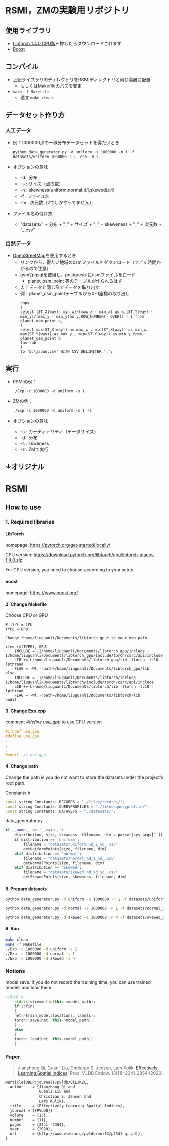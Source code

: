 # RSMI，ZMの実験用リポジトリ
## 使用ライブラリ
- [Libtorch 1.4.0 CPU版](https://download.pytorch.org/libtorch/cpu/libtorch-cxx11-abi-shared-with-deps-1.4.0%2Bcpu.zip)←押したらダウンロードされます
- [Boost]( https://www.boost.org/)

## コンパイル
- 上記ライブラリのディレクトリをRSMIディレクトリと同じ階層に配置
    - もしくはMakefileのパスを変更
- `make -f Makefile`
    - 適宜 `make clean`

## データセット作り方
### 人工データ
- 例：1000000点の一様分布データセットを得たいとき

    `python data_generator.py -d uniform -s 1000000 -n 1 -f datasets/uniform_1000000_1_2_.csv -m 2`
- オプションの意味
    - -d : 分布
    - -s : サイズ（点の数）
    - -n : skewness(uniform,normalは1,skewedは4)
    - -f : ファイル名
    - -m : 次元数（2でしかやってません）
- ファイル名の付け方
    - "datasets/" + 分布 + "\_" + サイズ + "\_" + skeweness + "\_" + 次元数 + "_.csv"
### 自然データ
- [OpenStreetMap](https://download.geofabrik.de/)を使用するとき
    - リンクから，得たい地域のosmファイルをダウンロード（すごく時間かかるので注意）
    - osm2pgsqlを使用し，postgresqlにosmファイルをロード
        - planet_osm_point 等のテーブルが作られるはず
    - 人工データと同じ形でデータを取り出す
    - 例：planet_osm_pointテーブルから0~1座標の取り出し
        ~~~
        copy
        (
        select (ST_X(way)- min_x)/(max_x - min_x) as x,(ST_Y(way) - min_y)/(max_y - min_y)as y,ROW_NUMBER() OVER() - 1 from planet_osm_point a,
        (
        select max(ST_X(way)) as max_x , min(ST_X(way)) as min_x, max(ST_Y(way)) as max_y , min(ST_Y(way)) as min_y from planet_osm_point b
        )as sub
        )
        to 'D:\japan.csv' WITH CSV DELIMITER ',';
        ~~~
## 実行
- RSMIの例：

    `./Exp -c 1000000 -d uniform -s 1`
- ZMの例：

    `./Exp -c 1000000 -d uniform -s 1 -z`
- オプションの意味
    - -c : カーディナリティ（データサイズ）
    - -d : 分布
    - -s : skweness
    - -z : ZMで実行
## ↓オリジナル
# RSMI

##  How to use

### 1. Required libraries

#### LibTorch
homepage: https://pytorch.org/get-started/locally/

CPU version: https://download.pytorch.org/libtorch/cpu/libtorch-macos-1.4.0.zip

For GPU version, you need to choose according to your setup.

#### boost

homepage: https://www.boost.org/

#### 2. Change Makefile

Choose CPU or GPU

```
# TYPE = CPU
TYPE = GPU

Change *home/liuguanli/Documents/libtorch_gpu* to your own path.

ifeq ($(TYPE), GPU)
	INCLUDE = -I/home/liuguanli/Documents/libtorch_gpu/include -I/home/liuguanli/Documents/libtorch_gpu/include/torch/csrc/api/include
	LIB +=-L/home/liuguanli/Documents/libtorch_gpu/lib -ltorch -lc10 -lpthread
	FLAG = -Wl,-rpath=/home/liuguanli/Documents/libtorch_gpu/lib
else
	INCLUDE = -I/home/liuguanli/Documents/libtorch/include -I/home/liuguanli/Documents/libtorch/include/torch/csrc/api/include
	LIB +=-L/home/liuguanli/Documents/libtorch/lib -ltorch -lc10 -lpthread
	FLAG = -Wl,-rpath=/home/liuguanli/Documents/libtorch/lib
endif
```
#### 3. Change Exp.cpp

comment *#define use_gpu* to use CPU version

```C++
#ifndef use_gpu
#define use_gpu
.
.
.
#endif  // use_gpu
```

#### 4. Change path

Change the path is you do not want to store the datasets under the project's root path.

Constants.h
```C++
const string Constants::RECORDS = "./files/records/";
const string Constants::QUERYPROFILES = "./files/queryprofile/";
const string Constants::DATASETS = "./datasets/";
```

data_generator.py
```python
if __name__ == '__main__':
    distribution, size, skewness, filename, dim = parser(sys.argv[1:])
    if distribution == 'uniform':
        filename = "datasets/uniform_%d_1_%d_.csv"
        getUniformPoints(size, filename, dim)
    elif distribution == 'normal':
        filename = "datasets/normal_%d_1_%d_.csv"
        getNormalPoints(size, filename, dim)
    elif distribution == 'skewed':
        filename = "datasets/skewed_%d_%d_%d_.csv"
        getSkewedPoints(size, skewness, filename, dim)
```


#### 5. Prepare datasets

```bash
python data_generator.py -d uniform -s 1000000 -n 1 -f datasets/uniform_1000000_1_2_.csv -m 2
```

```bash
python data_generator.py -d normal -s 1000000 -n 1 -f datasets/normal_1000000_1_2_.csv -m 2
```

```bash
python data_generator.py -d skewed -s 1000000 -n 4 -f datasets/skewed_1000000_4_2_.csv -m 2
```

#### 6. Run

```bash
make clean
make -f Makefile
./Exp -c 1000000 -d uniform -s 1
./Exp -c 1000000 -d normal -s 1
./Exp -c 1000000 -d skewed -s 4
```

### Notions

model save. If you do not record the training time, you can use trained models and load them. 


```C++
//RSMI.h
    std::ifstream fin(this->model_path);
    if (!fin)
    {
	net->train_model(locations, labels);
	torch::save(net, this->model_path);
    }
    else
    {
	torch::load(net, this->model_path);
    }
```

### Paper

> Jianzhong Qi, Guanli Liu, Christian S. Jensen, Lars Kulik: [Effectively Learning Spatial Indices](http://www.vldb.org/pvldb/vol13/p2341-qi.pdf). Proc. VLDB Endow. 13(11): 2341-2354 (2020)

```tex
@article{DBLP:journals/pvldb/QiLJK20,
  author    = {Jianzhong Qi and
               Guanli Liu and
               Christian S. Jensen and
               Lars Kulik},
  title     = {Effectively Learning Spatial Indices},
  journal = {{PVLDB}}
  volume    = {13},
  number    = {11},
  pages     = {2341--2354},
  year      = {2020},
  url       = {http://www.vldb.org/pvldb/vol13/p2341-qi.pdf},
}
```

